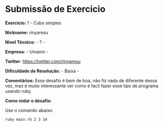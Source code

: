 # Submissão de Exercicio

**Exercicio:** 1 - Cubo simples

**Nickname:** rinyaresu

**Nível Técnico:** - ? -

**Empresa:** - Umanni -

**Twitter**: <https://twitter.com/rinyaresu>

**Dificuldade de Resolução:** - Baixa -

**Comentários:** Esse desafio é bem de boa, não fiz nada de diferente dessa vez, mas é muito interessante ver como é facil fazer esse tipo de programa usando ruby.

**Como rodar o desafio**:

Use o comando abaixo:

```bash
ruby main.rb 2 3 14
```
